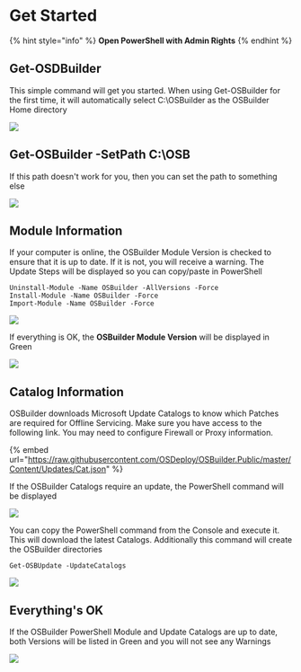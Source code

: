 # Get Started

{% hint style="info" %}
**Open PowerShell with Admin Rights**
{% endhint %}

## Get-OSDBuilder

This simple command will get you started.  When using Get-OSBuilder for the first time, it will automatically select C:\OSBuilder as the OSBuilder Home directory

![](../../../.gitbook/assets/2019-02-09_23-57-08%20%281%29.png)

## Get-OSBuilder -SetPath C:\OSB

If this path doesn't work for you, then you can set the path to something else

![](../../../.gitbook/assets/2019-02-10_0-01-03.png)

## Module Information

If your computer is online, the OSBuilder Module Version is checked to ensure that it is up to date.  If it is not, you will receive a warning.  The Update Steps will be displayed so you can copy/paste in PowerShell

```text
Uninstall-Module -Name OSBuilder -AllVersions -Force
Install-Module -Name OSBuilder -Force
Import-Module -Name OSBuilder -Force
```

![](../../../.gitbook/assets/2019-02-10_0-03-56.png)

If everything is OK, the **OSBuilder Module Version** will be displayed in Green

![](../../../.gitbook/assets/2019-02-10_0-02-56.png)

## Catalog Information

OSBuilder downloads Microsoft Update Catalogs to know which Patches are required for Offline Servicing.  Make sure you have access to the following link.  You may need to configure Firewall or Proxy information.

{% embed url="https://raw.githubusercontent.com/OSDeploy/OSBuilder.Public/master/Content/Updates/Cat.json" %}

If the OSBuilder Catalogs require an update, the PowerShell command will be displayed

![](../../../.gitbook/assets/2019-02-10_0-07-28%20%281%29.png)

You can copy the PowerShell command from the Console and execute it.  This will download the latest Catalogs.  Additionally this command will create the OSBuilder directories

```text
Get-OSBUpdate -UpdateCatalogs
```

![](../../../.gitbook/assets/2019-02-10_0-14-17.png)

## Everything's OK

If the OSBuilder PowerShell Module and Update Catalogs are up to date, both Versions will be listed in Green and you will not see any Warnings

![](../../../.gitbook/assets/2019-02-10_0-14-47.png)



